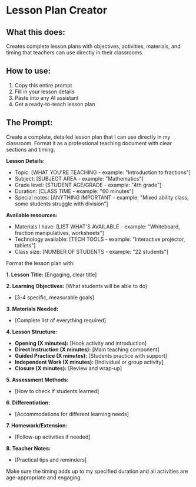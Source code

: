 # Lesson Plan Creator

## What this does:

Creates complete lesson plans with objectives, activities, materials, and timing that teachers can use directly in their classrooms.

## How to use:

1. Copy this entire prompt
2. Fill in your lesson details
3. Paste into any AI assistant
4. Get a ready-to-teach lesson plan

## The Prompt:

Create a complete, detailed lesson plan that I can use directly in my classroom. Format it as a professional teaching document with clear sections and timing.

**Lesson Details:**

- Topic: [WHAT YOU'RE TEACHING - example: "Introduction to fractions"]
- Subject: [SUBJECT AREA - example: "Mathematics"]
- Grade level: [STUDENT AGE/GRADE - example: "4th grade"]
- Duration: [CLASS TIME - example: "60 minutes"]
- Special notes: [ANYTHING IMPORTANT - example: "Mixed ability class, some students struggle with division"]

**Available resources:**

- Materials I have: [LIST WHAT'S AVAILABLE - example: "Whiteboard, fraction manipulatives, worksheets"]
- Technology available: [TECH TOOLS - example: "Interactive projector, tablets"]
- Class size: [NUMBER OF STUDENTS - example: "22 students"]

Format the lesson plan with:

**1. Lesson Title:** [Engaging, clear title]

**2. Learning Objectives:** (What students will be able to do)

- [3-4 specific, measurable goals]

**3. Materials Needed:**

- [Complete list of everything required]

**4. Lesson Structure:**

- **Opening (X minutes):** [Hook activity and introduction]
- **Direct Instruction (X minutes):** [Main teaching component]
- **Guided Practice (X minutes):** [Students practice with support]
- **Independent Work (X minutes):** [Individual or group activity]
- **Closure (X minutes):** [Review and wrap-up]

**5. Assessment Methods:**

- [How to check if students learned]

**6. Differentiation:**

- [Accommodations for different learning needs]

**7. Homework/Extension:**

- [Follow-up activities if needed]

**8. Teacher Notes:**

- [Practical tips and reminders]

Make sure the timing adds up to my specified duration and all activities are age-appropriate and engaging.

